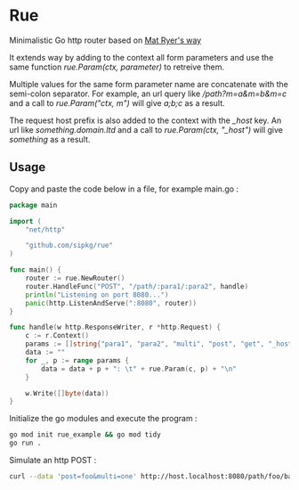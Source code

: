 # Rue
Minimalistic Go http router based on [Mat Ryer's way](https://github.com/matryer/way)

It extends way by adding to the context all form parameters and use the same function _rue.Param(ctx, parameter)_ to retreive them.

Multiple values for the same form parameter name are concatenate with the semi-colon separator. For example, an url query like _/path?m=a&m=b&m=c_ and a call to _rue.Param("ctx, m")_ will give _a;b;c_ as a result.

The request host prefix is also added to the context with the *_host* key. An url like _something.domain.ltd_ and a call to *rue.Param(ctx, "_host")* will give _something_ as a result.

## Usage

Copy and paste the code below in a file, for example main.go :

```go
package main

import (
	"net/http"

	"github.com/sipkg/rue"
)

func main() {
	router := rue.NewRouter()
	router.HandleFunc("POST", "/path/:para1/:para2", handle)
    println("Listening on port 8080...")
	panic(http.ListenAndServe(":8080", router))
}

func handle(w http.ResponseWriter, r *http.Request) {
	c := r.Context()
	params := []string{"para1", "para2", "multi", "post", "get", "_host"}
	data := ""
	for _, p := range params {
		data = data + p + ": \t" + rue.Param(c, p) + "\n"
	}

	w.Write([]byte(data))
}
```

Initialize the go modules and execute the program :

```sh
go mod init rue_example && go mod tidy
go run .
```

Simulate an http POST :

```sh
curl --data 'post=foo&multi=one' http://host.localhost:8080/path/foo/bar\?get=\bar\&multi\=two\&multi\=three
```
